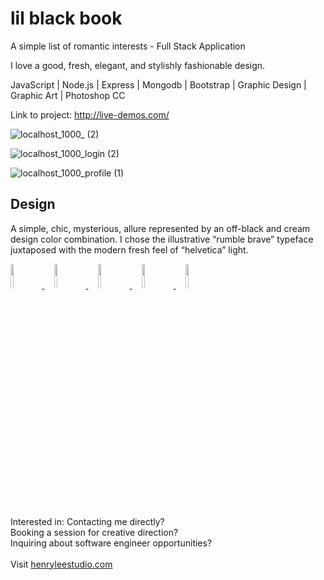# lil black book
A simple list of romantic interests - Full Stack Application

I love a good, fresh, elegant, and stylishly fashionable design. 

JavaScript | Node.js | Express | Mongodb | Bootstrap | Graphic Design | Graphic Art | Photoshop CC 

Link to project: http://live-demos.com/

![localhost_1000_ (2)](https://user-images.githubusercontent.com/101936420/173607218-19381381-79b7-40e4-a56f-de75cf45d967.png)

![localhost_1000_login (2)](https://user-images.githubusercontent.com/101936420/173607495-c365daff-bd3a-4aa6-80db-3a48ad7ade60.png)

![localhost_1000_profile (1)](https://user-images.githubusercontent.com/101936420/173607258-b82c8298-750b-41fd-93f3-ee236c1ec4cd.png)

## Design
A simple, chic, mysterious, allure represented by an off-black and cream design color combination. I chose the illustrative “rumble brave” typeface juxtaposed with the modern fresh feel of “helvetica” light. 

<p align="left">
  <a href="https://henrylee.studio/" target="_blank">
    <img src="https://user-images.githubusercontent.com/101936420/172000054-7df36c23-7223-488f-8ecd-9f6bb4a79ff4.png" width="10%"/>
  </a>
&nbsp&nbsp&nbsp
  <a href="https://www.linkedin.com/in/henry-lee-studio/" target="_blank">
    <img src="https://user-images.githubusercontent.com/101936420/172000064-68bffe39-7735-44bf-8b9e-5228913c5eed.png" width="10%"/>
  </a>
&nbsp&nbsp&nbsp
  <a href="https://twitter.com/henryleestudio" target="_blank">
    <img src="https://user-images.githubusercontent.com/101936420/172000066-76823694-4946-4c18-9b6c-866c9428a49c.png" width="10%"/>
  </a>
&nbsp&nbsp&nbsp
  <a href="https://angel.co/u/henry-lee-studio" target="_blank">
      <img src="https://user-images.githubusercontent.com/101936420/172000074-c75d3108-337c-4756-8a45-f05912613242.png" width="10%"/>
  </a>
&nbsp&nbsp&nbsp
  <a href="https://docs.google.com/document/d/11bE3jL_fGmSpUj5IAVL7uvYC7NxaE7yJhx3ftZXw0As/edit" target="_blank">
      <img src="https://user-images.githubusercontent.com/101936420/172000081-20e4d8e7-7785-4e19-94a9-4be5cf40506c.png" width="10%"/>
  </a>
  </p>

<section margin-left:50px;>
Interested in:
Contacting me directly? <br>
Booking a session for creative direction? <br>
Inquiring about software engineer opportunities? <br>
<br>
Visit <a href = "https://henrylee.studio/">henryleestudio.com</a>
</section>
